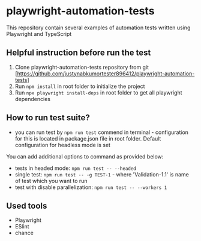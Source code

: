 # playwright-automation-tests
This repository contain several examples of automation tests written using Playwright and TypeScript

## Helpful instruction before run the test
1. Clone playwright-automation-tests repository from git [https://github.com/justynabkumortester896412/playwright-automation-tests]
2. Run `npm install` in root folder to initialize the project
3. Run `npx playwright install-deps` in root folder to get all playwright dependencies

## How to run test suite?
- you can run test by `npm run test` commend in terminal - configuration for this is located in package.json file in root folder. Default configuration for headless mode is set

You can add additional options to command as provided below:
- tests in headed mode: `npm run test -- --headed`
- single test: `npm run test -- -g TEST-1` - where 'Validation-1.1' is name of test which you want to run
- test with disable parallelization: `npm run test -- --workers 1`

## Used tools
- Playwright
- ESlint
- chance


